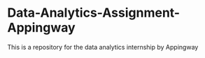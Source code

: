 # Data-Analytics-Assignment-Appingway
This is a repository for the data analytics internship by Appingway
